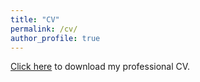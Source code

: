 ```yaml
---
title: "CV"
permalink: /cv/
author_profile: true
---
```


<p style="text-align:justify;"><a href="https://github.com/PennyHow/pennyhow.github.io/raw/master/assets/penelope_how_cv.pdf" target="_blank" rel="noreferrer noopener">Click here</a> to download my professional CV.</p>

